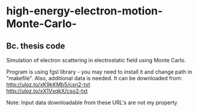 # high-energy-electron-motion-Monte-Carlo-
Bc. thesis code
-------------------------
Simulation of electron scattering in electrostatic field using Monte Carlo.

Program is using fgsl library - you may need to install it and change path in "makefile".
Also, additional data is needed. It can be downloaded from: 
http://uloz.to/xK9kKMb5/csn2-txt  
http://uloz.to/xX1VxqkX/cso2-txt

Note: Input data downloadable from these URL's are not my property
